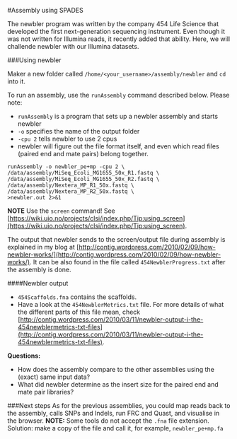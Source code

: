 #Assembly using SPADES

The newbler program was written by the company 454 Life Science that developed the first next-generation sequencing instrument. Even though it was not written for Illumina reads, it recently added that ability. Here, we will challende newbler with our Illumina datasets.

###Using newbler

Maker a new folder called `/home/<your_username>/assembly/newbler` and `cd` into it.

To run an assembly, use the `runAssembly` command described below. Please note:

* `runAssembly` is a program that sets up a newbler assembly and starts newbler
* `-o` specifies the name of the output folder
* `-cpu 2` tells newbler to use 2 cpus
* newbler will figure out the file format itself, and even which read files (paired end and mate pairs) belong together.

```
runAssembly -o newbler_pe+mp -cpu 2 \
/data/assembly/MiSeq_Ecoli_MG1655_50x_R1.fastq \
/data/assembly/MiSeq_Ecoli_MG1655_50x_R2.fastq \
/data/assembly/Nextera_MP_R1_50x.fastq \
/data/assembly/Nextera_MP_R2_50x.fastq \
>newbler.out 2>&1
```

**NOTE** Use the `screen` command! See [https://wiki.uio.no/projects/clsi/index.php/Tip:using_screen](https://wiki.uio.no/projects/clsi/index.php/Tip:using_screen).

The output that newbler sends to the screen/output file during assembly is explained in my blog at [http://contig.wordpress.com/2010/02/09/how-newbler-works/](http://contig.wordpress.com/2010/02/09/how-newbler-works/).
It can be also found in the file called `454NewblerProgress.txt` after the assembly is done.

####Newbler output

* `454Scaffolds.fna` contains the scaffolds.
* Have a look at the `454NewblerMetrics.txt` file.  For more details of what the different parts of this file mean, check [http://contig.wordpress.com/2010/03/11/newbler-output-i-the-454newblermetrics-txt-files](http://contig.wordpress.com/2010/03/11/newbler-output-i-the-454newblermetrics-txt-files).

**Questions:**

* How does the assembly compare to the other assemblies using the (exact) same input data?
* What did newbler determine as the insert size for the paired end and mate pair libraries?

###Next steps
As for the previous assemblies, you could map reads back to the assembly, calls SNPs and Indels, run FRC and Quast, and visualise in the browser.
**NOTE:** Some tools do not accept the `.fna` file extension. Solution: make a copy of the file and call it, for example, `newbler_pe+mp.fa`
